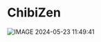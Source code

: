 # ChibiZen

![IMAGE 2024-05-23 11:49:41](https://github.com/Block-Audit-Report/ChibiZen/assets/121312707/cb956449-75fa-42b8-8810-b9c87f3ee639)
